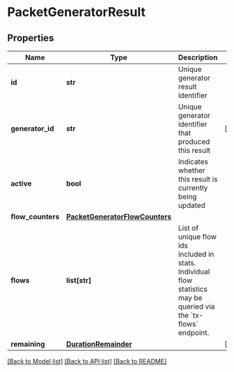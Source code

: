 # PacketGeneratorResult

## Properties
Name | Type | Description | Notes
------------ | ------------- | ------------- | -------------
**id** | **str** | Unique generator result identifier | 
**generator_id** | **str** | Unique generator identifier that produced this result | [optional] 
**active** | **bool** | Indicates whether this result is currently being updated | 
**flow_counters** | [**PacketGeneratorFlowCounters**](PacketGeneratorFlowCounters.md) |  | 
**flows** | **list[str]** | List of unique flow ids included in stats. Individual flow statistics may be queried via the &#x60;tx-flows&#x60; endpoint.  | 
**remaining** | [**DurationRemainder**](DurationRemainder.md) |  | [optional] 

[[Back to Model list]](../README.md#documentation-for-models) [[Back to API list]](../README.md#documentation-for-api-endpoints) [[Back to README]](../README.md)


